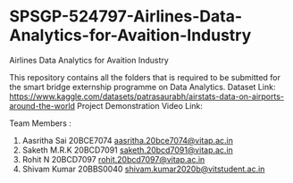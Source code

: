 # SPSGP-524797-Airlines-Data-Analytics-for-Avaition-Industry
Airlines Data Analytics for Avaition Industry

This repository contains all the folders that is required to be submitted for the smart bridge externship programme on Data Analytics.
Dataset Link: https://www.kaggle.com/datasets/patrasaurabh/airstats-data-on-airports-around-the-world
Project Demonstration Video Link: 

Team Members :
1. Aasritha Sai 20BCE7074 aasritha.20bce7074@vitap.ac.in
2. Saketh M.R.K 20BCD7091 saketh.20bcd7091@vitap.ac.in
3. Rohit N      20BCD7097 rohit.20bcd7097@vitap.ac.in
4. Shivam Kumar 20BBS0040 shivam.kumar2020b@vitstudent.ac.in 
